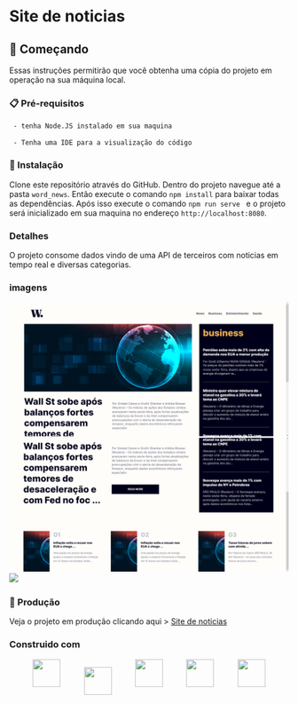 # Site de noticias

## 🚀 Começando

Essas instruções permitirão que você obtenha uma cópia do projeto em operação na sua máquina local.

### 📋 Pré-requisitos

```
 - tenha Node.JS instalado em sua maquina
```

```
 - Tenha uma IDE para a visualização do código
```

### 🔧 Instalação

Clone este repositório através do GitHub. Dentro do projeto navegue até a pasta `word_news`.
Então execute o comando `npm install` para baixar todas as dependências.
Após isso execute o comando `npm run serve ` e o projeto será inicializado em sua maquina no endereço `http://localhost:8080`.

### Detalhes 
 O projeto consome dados vindo de uma API de terceiros com noticias em tempo real e diversas categorias.

### imagens

<img src='./src/assets/img-readme-1.png'>
<br>
<img src='./src/assets/img-readme-2.png'>
<br>
<img src='./src/assets/gifReadme.gif'> </img>

### :wrench: Produção

Veja o projeto em produção clicando aqui > [Site de noticias ](https://noticias-weld.vercel.app/)

### Construido com

 <div style="display:flex; align-items:flex-start;justify-content:space-evenly">

 <img width=50 height=50 src="https://user-images.githubusercontent.com/25181517/117447155-6a868a00-af3d-11eb-9cfe-245df15c9f3f.png"/>

<img width=50 height=50 src='https://user-images.githubusercontent.com/25181517/117448124-a2da9800-af3e-11eb-85d2-bd1b69b65603.png
'/>

<img width=50 height=50 src="https://user-images.githubusercontent.com/25181517/192158954-f88b5814-d510-4564-b285-dff7d6400dad.png"/>

<img width=50 height=50 src="https://user-images.githubusercontent.com/25181517/183898674-75a4a1b1-f960-4ea9-abcb-637170a00a75.png"/>

<img width=50 height=50 src="https://user-images.githubusercontent.com/25181517/192158956-48192682-23d5-4bfc-9dfb-6511ade346bc.png"/>

</div>
